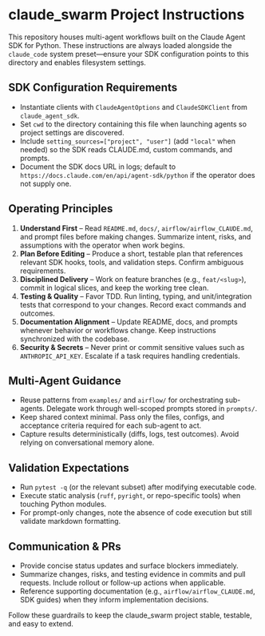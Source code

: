 # claude_swarm Project Instructions

This repository houses multi-agent workflows built on the Claude Agent SDK for Python. These instructions are always loaded alongside the `claude_code` system preset—ensure your SDK configuration points to this directory and enables filesystem settings.

## SDK Configuration Requirements
- Instantiate clients with `ClaudeAgentOptions` and `ClaudeSDKClient` from `claude_agent_sdk`.
- Set `cwd` to the directory containing this file when launching agents so project settings are discovered.
- Include `setting_sources=["project", "user"]` (add `"local"` when needed) so the SDK reads CLAUDE.md, custom commands, and prompts.
- Document the SDK docs URL in logs; default to `https://docs.claude.com/en/api/agent-sdk/python` if the operator does not supply one.

## Operating Principles
1. **Understand First** – Read `README.md`, `docs/`, `airflow/airflow_CLAUDE.md`, and prompt files before making changes. Summarize intent, risks, and assumptions with the operator when work begins.
2. **Plan Before Editing** – Produce a short, testable plan that references relevant SDK hooks, tools, and validation steps. Confirm ambiguous requirements.
3. **Disciplined Delivery** – Work on feature branches (e.g., `feat/<slug>`), commit in logical slices, and keep the working tree clean.
4. **Testing & Quality** – Favor TDD. Run linting, typing, and unit/integration tests that correspond to your changes. Record exact commands and outcomes.
5. **Documentation Alignment** – Update README, docs, and prompts whenever behavior or workflows change. Keep instructions synchronized with the codebase.
6. **Security & Secrets** – Never print or commit sensitive values such as `ANTHROPIC_API_KEY`. Escalate if a task requires handling credentials.

## Multi-Agent Guidance
- Reuse patterns from `examples/` and `airflow/` for orchestrating sub-agents. Delegate work through well-scoped prompts stored in `prompts/`.
- Keep shared context minimal. Pass only the files, configs, and acceptance criteria required for each sub-agent to act.
- Capture results deterministically (diffs, logs, test outcomes). Avoid relying on conversational memory alone.

## Validation Expectations
- Run `pytest -q` (or the relevant subset) after modifying executable code.
- Execute static analysis (`ruff`, `pyright`, or repo-specific tools) when touching Python modules.
- For prompt-only changes, note the absence of code execution but still validate markdown formatting.

## Communication & PRs
- Provide concise status updates and surface blockers immediately.
- Summarize changes, risks, and testing evidence in commits and pull requests. Include rollout or follow-up actions when applicable.
- Reference supporting documentation (e.g., `airflow/airflow_CLAUDE.md`, SDK guides) when they inform implementation decisions.

Follow these guardrails to keep the claude_swarm project stable, testable, and easy to extend.
